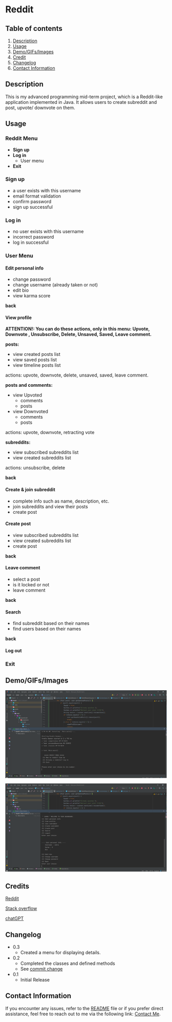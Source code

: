 # Reddit
## Table of contents
1. [Description](#description)
2. [Usage](#usage)
3. [Demo/GIFs/Images](#Demo/GIFs/Images)
4. [Credit](#credit)
5. [Changelog](#changelog)
6. [Contact Information](#ContactInformation)

## Description <a name="description"></a>
This is my advanced programming mid-term project, which is a Reddit-like application
implemented in Java. It allows users to create subreddit and post, upvote/ downvote on them.
## Usage <a name="usage"></a>
### Reddit Menu
- **Sign up**
- **Log in**
    - User menu
- **Exit**
### Sign up
- a user exists with this username
- email format validation
- confirm password
- sign up successful
### Log in
- no user exists with this username
- incorrect password
- log in successful

### User Menu

#### Edit personal info
- change password 
- change username (already taken or not)
- edit bio
- view karma score

**back**

#### View profile
**ATTENTION!: You can do these actions, only in this menu:**
**Upvote, Downvote , Unsubscribe, Delete, Unsaved, Saved, Leave comment.**

**posts:**
- view created posts list
- view saved posts list
- view timeline posts list

actions: upvote, downvote, delete, unsaved, saved, leave comment.

**posts and comments:**

- view Upvoted
  - comments
  - posts
- view Downvoted
  - comments
  - posts

actions: upvote, downvote, retracting vote

**subreddits:**

- view subscribed subreddits list
- view created subreddits list

actions: unsubscribe, delete

**back**

#### Create & join subreddit

- complete info such as name, description, etc.
- join subreddits and view their posts
- create post

#### Create post

  - view subscribed subreddits list
  - view created subreddits list
  - create post


**back**
#### Leave comment
- select a post
- is it locked or not
- leave comment

**back**

#### Search
- find subreddit based on their names
- find users based on their names

**back**
#### Log out
### Exit

## Demo/GIFs/Images <a name="Demo/GIFs/Images"></a>

![1.png](1.png)

![2.png](2.png)

## Credits <a name="Credit"></a>
[Reddit](https://www.reddit.com/)

[Stack overflow](https://stackoverflow.com/)

[chatGPT](https://chat.openai.com/)
## Changelog <a name="Changelog"></a>
* 0.3
  * Created a menu for displaying details.
* 0.2
  * Completed the classes and defined methods
  * See [commit change](https://github.com/ZahraShafiei14/Reddit/commits/develop/)
* 0.1
  * Initial Release
## Contact Information <a name="ContactInformation"></a>
If you encounter any issues, refer to the [README](https://github.com/ZahraShafiei14/Reddit/blob/master/readme.md) file or if you prefer direct assistance,
feel free to reach out to me via the following link: [Contact Me](zahrashafiei@gmail.com).
